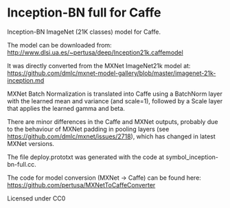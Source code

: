 # Inception-BN full for Caffe

Inception-BN ImageNet (21K classes) model for Caffe.

The model can be downloaded from: http://www.dlsi.ua.es/~pertusa/deep/Inception21k.caffemodel

It was directly converted from the MXNet ImageNet21k model at: https://github.com/dmlc/mxnet-model-gallery/blob/master/imagenet-21k-inception.md

MXNet Batch Normalization is translated into Caffe using a BatchNorm layer
with the learned mean and variance (and scale=1), followed by a Scale layer that applies the learned gamma and beta.

There are minor differences in the Caffe and MXNet outputs, probably due to the behaviour of MXNet padding in pooling layers (see
https://github.com/dmlc/mxnet/issues/2718), which has changed in latest MXNet versions.

The file deploy.prototxt was generated with the code at symbol_inception-bn-full.cc.

The code for model conversion (MXNet -> Caffe) can be found here: https://github.com/pertusa/MXNetToCaffeConverter

Licensed under CC0
